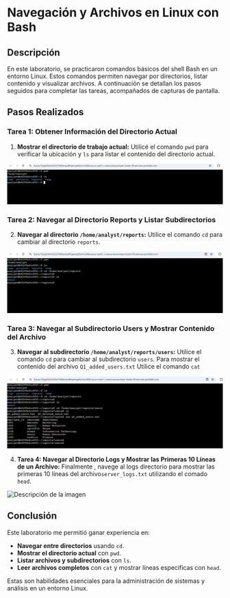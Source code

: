 # Navegación y Archivos en Linux con Bash

## Descripción

En este laboratorio, se practicaron comandos básicos del shell Bash en un entorno Linux. Estos comandos permiten navegar por directorios, listar contenido y visualizar archivos. A continuación se detallan los pasos seguidos para completar las tareas, acompañados de capturas de pantalla.

## Pasos Realizados

### **Tarea 1: Obtener Información del Directorio Actual**

1. **Mostrar el directorio de trabajo actual:**
   Utilicé el comando `pwd` para verificar la ubicación y `ls` para listar el contenido del directorio actual.
   

![Descripción de la imagen](Assets/Listado%20de%20Directorios.png)

### **Tarea 2: Navegar al Directorio Reports y Listar Subdirectorios**
2. **Navegar al directorio `/home/analyst/reports`:**
   Utilice el comando `cd` para cambiar al directorio `reports`.

![Descripción de la imagen](Assets/Subdirectorios%20en%20Reports.png)


### **Tarea 3: Navegar al Subdirectorio Users y Mostrar Contenido del Archivo**

3. **Navegar al subdirectorio `/home/analyst/reports/users`:**
   Utilice el comando `cd` para cambiar al subdirectorio `users`.
   Para mostrar el contenido del archivo `Q1_added_users.txt` Utilice el comando `cat` 
 

![Descripción de la imagen](Assets/Contenido%20de%20Q1_added_users.txt.png)

4. **Tarea 4: Navegar al Directorio Logs y Mostrar las Primeras 10 Líneas de un Archivo:**
  Finalmente , navege al logs directorio para mostrar las primeras 10 líneas del archivo`server_logs.txt` utilizando el comado `head`.


![Descripción de la imagen](Assets/Primeras%2010%20Líneas%20de%20server_logs.txt.png)


## Conclusión

Este laboratorio me permitió ganar experiencia en:

- **Navegar entre directorios** usando `cd`.
- **Mostrar el directorio actual** con `pwd`.
- **Listar archivos y subdirectorios** con `ls`.
- **Leer archivos completos** con `cat` y mostrar líneas específicas con `head`.

Estas son habilidades esenciales para la administración de sistemas y análisis en un entorno Linux.
